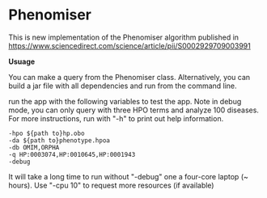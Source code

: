 # Phenomiser

This is new implementation of the Phenomiser algorithm published in https://www.sciencedirect.com/science/article/pii/S0002929709003991

**Usuage**

You can make a query from the Phenomiser class. Alternatively, you can build a jar file with all dependencies and run from the command line.

run the app with the following variables to test the app. Note in debug mode, you can only query with three HPO terms and analyze 100 diseases. For more instructions, run with "-h" to print out help information.

```
-hpo ${path to}hp.obo
-da ${path to}phenotype.hpoa
-db OMIM,ORPHA
-q HP:0003074,HP:0010645,HP:0001943
-debug
```

It will take a long time to run without "-debug" one a four-core laptop (~ hours). Use "-cpu 10" to request more resources (if available) 